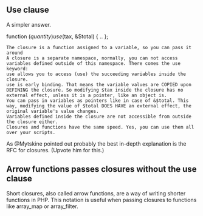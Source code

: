 ## Use clause

A simpler answer.

function ($quantity) use ($tax, &$total) { .. };

    The closure is a function assigned to a variable, so you can pass it around
    A closure is a separate namespace, normally, you can not access variables defined outside of this namespace. There comes the use keyword:
    use allows you to access (use) the succeeding variables inside the closure.
    use is early binding. That means the variable values are COPIED upon DEFINING the closure. So modifying $tax inside the closure has no external effect, unless it is a pointer, like an object is.
    You can pass in variables as pointers like in case of &$total. This way, modifying the value of $total DOES HAVE an external effect, the original variable's value changes.
    Variables defined inside the closure are not accessible from outside the closure either.
    Closures and functions have the same speed. Yes, you can use them all over your scripts.

As @Mytskine pointed out probably the best in-depth explanation is the RFC for closures. (Upvote him for this.)

## Arrow functions passes closures without the use clause

Short closures, also called arrow functions, are a way of writing shorter functions in PHP. This notation is useful when passing closures to functions like array_map or array_filter.
